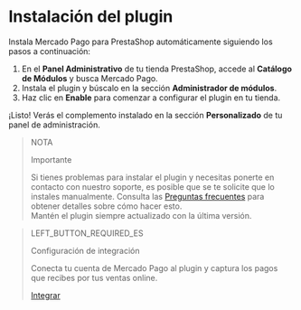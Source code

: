 # Instalación del plugin
 
Instala Mercado Pago para PrestaShop automáticamente siguiendo los pasos a continuación:
 
1. En el **Panel Administrativo** de tu tienda PrestaShop, accede al **Catálogo de Módulos** y busca Mercado Pago.
2. Instala el plugin y búscalo en la sección **Administrador de módulos**.
3. Haz clic en **Enable** para comenzar a configurar el plugin en tu tienda.
 
¡Listo! Verás el complemento instalado en la sección **Personalizado** de tu panel de administración.
 
> NOTA
>
> Importante
>
> Si tienes problemas para instalar el plugin y necesitas ponerte en contacto con nuestro soporte, es posible que se te solicite que lo instales manualmente. Consulta las [Preguntas frecuentes](https://www.mercadopago[FAKER][URL][DOMAIN]/developers/es/guides/plugins/prestashop/faq) para obtener detalles sobre cómo hacer esto.
> <br>
> Mantén el plugin siempre actualizado con la última versión.
  
> LEFT_BUTTON_REQUIRED_ES
>
> Configuración de integración
>
> Conecta tu cuenta de Mercado Pago al plugin y captura los pagos que recibes por tus ventas online.
>
> [Integrar](https://www.mercadopago[FAKER][URL][DOMAIN]/developers/es/guides/plugins/prestashop/integration)